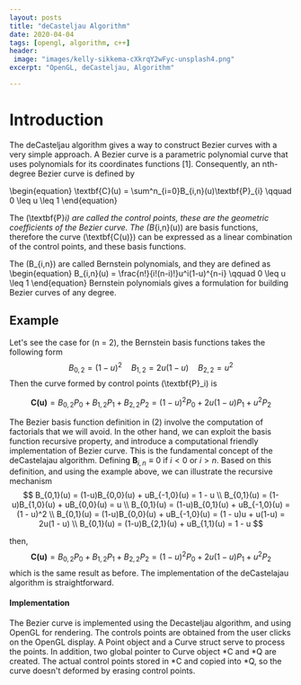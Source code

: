 ```yaml
---
layout: posts
title: "deCasteljau Algorithm"
date: 2020-04-04
tags: [opengl, algorithm, c++]
header:
 image: "images/kelly-sikkema-cXkrqY2wFyc-unsplash4.png"
excerpt: "OpenGL, deCasteljau, Algorithm"

---
```


 # Introduction
    
 The deCasteljau algorithm gives a way to construct Bezier curves with a very simple approach. A Bezier curve is a parametric polynomial curve that uses polynomials for its coordinates functions [1]. Consequently, an nth-degree Bezier curve is defined by
 

 \begin{equation} 
   \textbf{C}(u) = \sum^n_{i=0}B_{i,n}(u)\textbf{P}_{i} \qquad  0 \leq u \leq 1
 \end{equation}
 
 The \(\textbf{P}_i\) are called the control points, these are the geometric coefficients of the Bezier curve. The \(B_{i,n}(u)\) are basis functions, therefore the curve \(\textbf{C(u)}\) can be expressed as a linear combination of the control points, and these basis functions.
 
 The \(B_{i,n}\) are called Bernstein polynomials, and they are defined as
 \begin{equation}
   B_{i,n}(u) = \frac{n!}{i!(n-i)!}u^i(1-u)^{n-i} \qquad 0 \leq u \leq 1
 \end{equation}
 Bernstein polynomials gives a formulation for building Bezier curves of any degree.
 ## Example
 Let's see the case for \(n = 2\), the Bernstein basis functions takes the following form
 $$B_{0,2} = (1-u)^2 \quad B_{1,2} = 2u(1-u) \quad B_{2,2}=u^2$$
 Then the curve formed by control points \(\textbf{P}_i\) is
 
 $$
   \textbf{C(u)} = B_{0,2}P_0 + B_{1,2}P_1 + B_{2,2}P_2 
   = (1-u)^2P_0 + 2u(1-u)P_1 + u^2P_2
 $$

The Bezier basis function definition in (2) involve the computation of factorials that we will avoid. In the other hand, we can exploit the basis function recursive property, and introduce a computational friendly implementation of Bezier curve. This is the fundamental concept of the deCastelajau algorithm. Defining  $\textbf{B}_{i,n} \equiv 0$ if $i < 0$ or $i > n$. Based on this definition, and using the example above, we can illustrate the recursive mechanism
$$
    B_{0,1}(u) = (1-u)B_{0,0}(u) + uB_{-1,0}(u) = 1 - u \\
    B_{0,1}(u) = (1-u)B_{1,0}(u) + uB_{0,0}(u) = u \\
    B_{0,1}(u) = (1-u)B_{0,1}(u) + uB_{-1,0}(u) = (1 - u)^2 \\
    B_{0,1}(u) = (1-u)B_{0,0}(u) + uB_{-1,0}(u) = (1 - u)u + u(1-u) = 2u(1 - u) \\
    B_{0,1}(u) = (1-u)B_{2,1}(u) + uB_{1,1}(u) = 1 - u
$$

 then, 
$$
\textbf{C(u)} = B_{0,2}P_0 + B_{1,2}P_1 + B_{2,2}P_2
= (1-u)^2P_0 + 2u(1-u)P_1 + u^2P_2
$$
 which is the same result as before. The implementation of the deCastelajau algorithm is straightforward.

  #### Implementation
  
The Bezier curve is implemented using the Decasteljau algorithm, and using OpenGL for rendering. The controls points are obtained from the user clicks on the OpenGL display. 
A Point object and a Curve struct serve to process the points. In addition, two global pointer to Curve object *C and *Q are created. The actual control points stored in *C and copied into *Q, so the curve doesn't deformed by erasing control points. 
